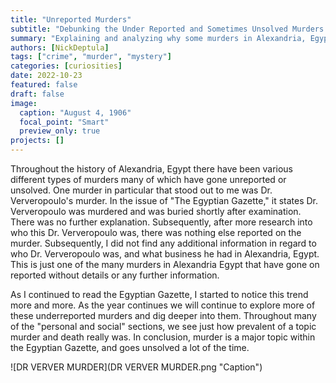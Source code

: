 ```yaml
---
title: "Unreported Murders"
subtitle: "Debunking the Under Reported and Sometimes Unsolved Murders of Alexandria Egypt"
summary: "Explaining and analyzing why some murders in Alexandria, Egypt have gone on without reporting"
authors: [NickDeptula]
tags: ["crime", "murder", "mystery"]
categories: [curiosities]
date: 2022-10-23
featured: false
draft: false
image:
  caption: "August 4, 1906"
  focal_point: "Smart"
  preview_only: true
projects: []
---
```

Throughout the history of Alexandria, Egypt there have been various different types of murders many of which have gone unreported or unsolved. One murder in particular that stood out to me was Dr. Ververopoulo's murder. In the issue of "The Egyptian Gazette," it states Dr. Ververopoulo was murdered and was buried shortly after examination. There was no further explanation. Subsequently, after more research into who this Dr. Ververopoulo was, there was nothing else reported on the murder. Subsequently, I did not find any additional information in regard to who Dr. Ververopoulo was, and what business he had in Alexandria, Egypt. This is just one of the many murders in Alexandria Egypt that have gone on reported without details or any further information. 

As I continued to read the Egyptian Gazette, I started to notice this trend more and more. As the year continues we will continue to explore more of these underreported murders and dig deeper into them. Throughout many of the "personal and social" sections, we see just how prevalent of a topic murder and death really was. In conclusion, murder is a major topic within the Egyptian Gazette, and goes unsolved a lot of the time. 

![DR VERVER MURDER](DR VERVER MURDER.png "Caption")